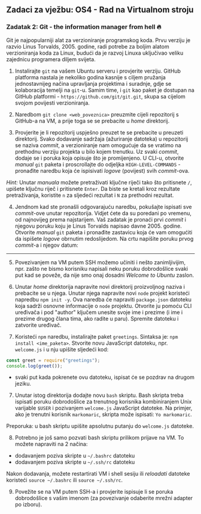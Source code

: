 ## Zadaci za vježbu: OS4 - Rad na Virtualnom stroju

### Zadatak 2: Git - the information manager from hell 🔥

Git je najpopularniji alat za verzioniranje programskog koda. Prvu verziju je razvio Linus Torvalds, 2005. godine, radi potrebe za boljim alatom verzioniranja koda za Linux, budući da je razvoj Linuxa uključivao veliku zajednicu programera diljem svijeta.

1. Instalirajte `git` na vašem Ubuntu serveru i provjerite verziju. GitHub platforma nastala je nekoliko godina kasnije s ciljem pružanja jednostavnijeg načina upravljanja projektima i suradnje, gdje se kolaboracija temelji na `git`-u. Samim time, i `git` kao paket je dostupan na GitHub platformi - `https://github.com/git/git.git`, skupa sa cijelom svojom povijesti verzioniranja.

2. Naredbom `git clone <web_poveznica>` preuzmite cijeli repozitorij s GitHub-a na VM, a prije toga se se prebacite u _home_ direktorij.

3. Provjerite je li repozitorij uspješno preuzet te se prebacite u preuzeti direktorij. Svako dodavanje sadržaja (ažuriranje datoteka) u repozitorij se naziva _commit_, a verzioniranje nam omogućuje da se vratimo na prethodnu verziju projekta u bilo kojem trenutku. Uz svaki _commit_, dodaje se i poruka koja opisuje što je promijenjeno. U CLI-u, otvorite _manual_ `git` paketa i proscrollajte do odjeljka `HIGH-LEVEL-COMMANDS` - pronađite naredbu koja će ispisivati _logove_ (povijest) svih _commit_-ova.

_Hint:_ Unutar _manuala_ možete pretraživati ključne riječi tako što pritisnete `/`, upišete ključnu riječ i pritisnete `Enter`. Da biste se kretali kroz rezultate pretraživanja, koristite `n` za sljedeći rezultat i `N` za prethodni rezultat.

4. Jendnom kad ste pronašli odgovarajuću naredbu, pokušajte ispisati sve _commit_-ove unutar repozitorija. Vidjet ćete da su poredani po vremenu, od najnovijeg prema najstarijem. Vaš zadatak je pronaći prvi _commit_ i njegovu poruku koju je Linus Torvalds napisao davne 2005. godine. Otvorite _manual_ `git` paketa i pronađite zastavicu koja će vam omogućiti da ispišete _logove_ obrnutim redoslijedom. Na crtu napišite poruku prvog _commit_-a i njegov datum:

<hr>

5. Povezivanjem na VM putem SSH možemo učiniti i nešto zanimljivijim, npr. zašto ne bismo korisniku napisali neku poruku dobrodošlice svaki put kad se poveže, da nije smo onaj dosadni _Welcome to Ubuntu_ zaslon.

6. Unutar _home_ direktorija napravite novi direktorij proizvoljnog naziva i prebacite se u njega. Unutar njega napravite novi `node` projekt koristeći napredbu `npm init -y`. Ova naredba će napraviti `package.json` datoteku koja sadrži osnovne informacije o `node` projektu. Otvorite ju pomoću CLI uređivača i pod "author" ključem unesite svoje ime i prezime (i ime i prezime drugog člana tima, ako radite u paru). Spremite datoteku i zatvorite uređivač.
7. Koristeći `npm` naredbu, instalirajte paket `greetings`. Sintaksa je: `npm install <ime_paketa>`. Stvorite novu JavaScript datoteku, npr. `welcome.js` i u nju upišite sljedeći kod:

```javascript
const greet = require("greetings");
console.log(greet());
```

- svaki put kada pokrenete ovu datoteku, ispisat će se pozdrav na drugom jeziku.

7. Unutar istog direktorija dodajte novu `bash` skriptu. Bash skripta treba ispisati poruku dobrodošlice za trenutnog korisnika kombiniranjem Unix varijable `$USER` i pozivanjem `welcome.js` JavaScript datoteke. Na primjer, ako je trenutni korisnik `markomaric`, skripta može ispisati: `Yo markomaric`.

Preporuka: u bash skriptu upišite apsolutnu putanju do `welcome.js` datoteke.

8. Potrebno je još samo pozvati bash skriptu prilikom prijave na VM. To možete napraviti na 2 načina:

- dodavanjem poziva skripte u `~/.bashrc` datoteku
- dodavanjem poziva skripte u `~/.ssh/rc` datoteku

Nakon dodavanja, možete restartirati VM i shell sesiju ili _reloadati_ datoteke koristeći `source ~/.bashrc` ili `source ~/.ssh/rc`.

9. Povežite se na VM putem SSH-a i provjerite ispisuje li se poruka dobrodošlice s vašim imenom (za povezivanje odaberite mrežni adapter po izboru).
